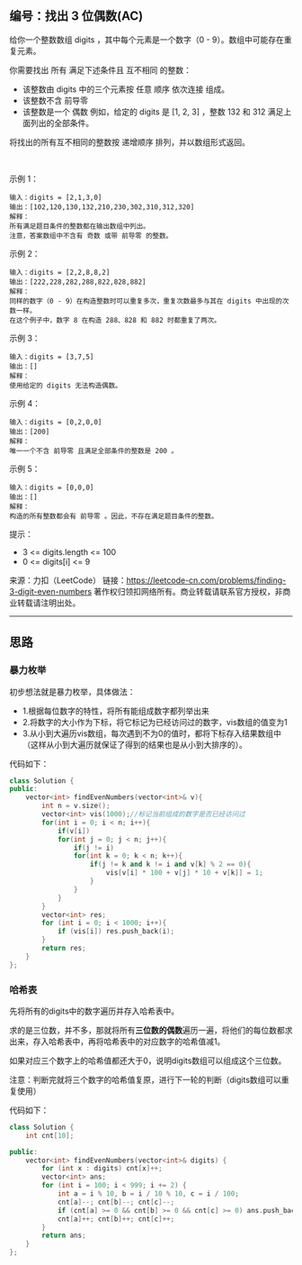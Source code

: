 ## 编号：找出 3 位偶数(AC)

给你一个整数数组 digits ，其中每个元素是一个数字（0 - 9）。数组中可能存在重复元素。

你需要找出 所有 满足下述条件且 互不相同 的整数：

* 该整数由 digits 中的三个元素按 任意 顺序 依次连接 组成。
* 该整数不含 前导零
* 该整数是一个 偶数
例如，给定的 digits 是 [1, 2, 3] ，整数 132 和 312 满足上面列出的全部条件。

将找出的所有互不相同的整数按 递增顺序 排列，并以数组形式返回。

 

示例 1：
```
输入：digits = [2,1,3,0]
输出：[102,120,130,132,210,230,302,310,312,320]
解释：
所有满足题目条件的整数都在输出数组中列出。 
注意，答案数组中不含有 奇数 或带 前导零 的整数。
```
示例 2：
```
输入：digits = [2,2,8,8,2]
输出：[222,228,282,288,822,828,882]
解释：
同样的数字（0 - 9）在构造整数时可以重复多次，重复次数最多与其在 digits 中出现的次数一样。 
在这个例子中，数字 8 在构造 288、828 和 882 时都重复了两次。 
```
示例 3：
```
输入：digits = [3,7,5]
输出：[]
解释：
使用给定的 digits 无法构造偶数。
```
示例 4：
```
输入：digits = [0,2,0,0]
输出：[200]
解释：
唯一一个不含 前导零 且满足全部条件的整数是 200 。
```
示例 5：
```
输入：digits = [0,0,0]
输出：[]
解释：
构造的所有整数都会有 前导零 。因此，不存在满足题目条件的整数。 
```
提示：

* 3 <= digits.length <= 100
* 0 <= digits[i] <= 9

来源：力扣（LeetCode）
链接：https://leetcode-cn.com/problems/finding-3-digit-even-numbers
著作权归领扣网络所有。商业转载请联系官方授权，非商业转载请注明出处。

---
## 思路

### 暴力枚举
初步想法就是暴力枚举，具体做法：
* 1.根据每位数字的特性，将所有能组成数字都列举出来
* 2.将数字的大小作为下标，将它标记为已经访问过的数字，vis数组的值变为1
* 3.从小到大遍历vis数组，每次遇到不为0的值时，都将下标存入结果数组中（这样从小到大遍历就保证了得到的结果也是从小到大排序的）。


代码如下：
```c++
class Solution {
public:
    vector<int> findEvenNumbers(vector<int>& v){
        int n = v.size();
        vector<int> vis(1000);//标记当前组成的数字是否已经访问过
        for(int i = 0; i < n; i++){ 
            if(v[i])
            for(int j = 0; j < n; j++){ 
                if(j != i)
                for(int k = 0; k < n; k++){ 
                    if(j != k and k != i and v[k] % 2 == 0){
                        vis[v[i] * 100 + v[j] * 10 + v[k]] = 1;
                    }
                }
            }
        }
        vector<int> res;
        for (int i = 0; i < 1000; i++){
            if (vis[i]) res.push_back(i);
        }
        return res;
    }
};
```


### 哈希表

先将所有的digits中的数字遍历并存入哈希表中。

求的是三位数，并不多，那就将所有**三位数的偶数**遍历一遍，将他们的每位数都求出来，存入哈希表中，再将哈希表中的对应数字的哈希值减1。

如果对应三个数字上的哈希值都还大于0，说明digits数组可以组成这个三位数。

注意：判断完就将三个数字的哈希值复原，进行下一轮的判断（digits数组可以重复使用）


代码如下：
```c++
class Solution {
    int cnt[10];

public:
    vector<int> findEvenNumbers(vector<int>& digits) {
        for (int x : digits) cnt[x]++;
        vector<int> ans;
        for (int i = 100; i < 999; i += 2) {
            int a = i % 10, b = i / 10 % 10, c = i / 100;
            cnt[a]--; cnt[b]--; cnt[c]--;
            if (cnt[a] >= 0 && cnt[b] >= 0 && cnt[c] >= 0) ans.push_back(i);
            cnt[a]++; cnt[b]++; cnt[c]++;
        }
        return ans;
    }
};
```